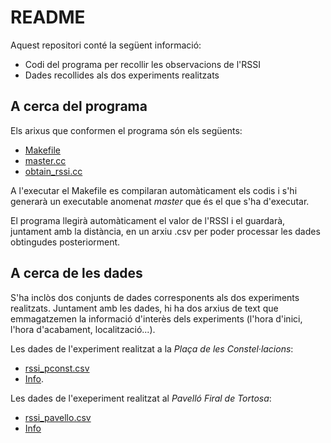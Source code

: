 # README #

Aquest repositori conté la següent informació:
* Codi del programa per recollir les observacions de l'RSSI
* Dades recollides als dos experiments realitzats

## A cerca del programa ##

Els arixus que conformen el programa són els següents:
* [Makefile](https://github.com/dylanbautista/WiFi/blob/main/Makefile)
* [master.cc](https://github.com/dylanbautista/WiFi/blob/main/master.cc)
* [obtain_rssi.cc](https://github.com/dylanbautista/WiFi/blob/main/obtain_rssi.cc)

A l'executar el Makefile es compilaran automàticament els codis i s'hi generarà un executable anomenat _master_ que és el que s'ha
d'executar.

El programa llegirà automàticament el valor de l'RSSI i el guardarà, juntament amb la distància, en un arxiu .csv per poder processar
les dades obtingudes posteriorment.

## A cerca de les dades ##

S'ha inclòs dos conjunts de dades corresponents als dos experiments realitzats. Juntament amb les dades, hi ha dos arxius de text
que emmagatzemen la informació d'interès dels experiments (l'hora d'inici, l'hora d'acabament, localització...).

Les dades de l'experiment realitzat a la _Plaça de les Constel·lacions_:
* [rssi_pconst.csv](https://github.com/dylanbautista/WiFi/blob/main/rssi_pconst.csv)
* [Info](https://github.com/dylanbautista/WiFi/blob/main/info_exp_pconst.txt).

Les dades de l'exeperiment realitzat al _Pavelló Firal de Tortosa_:
* [rssi_pavello.csv](https://github.com/dylanbautista/WiFi/blob/main/rssi_pavello.csv)
* [Info](https://github.com/dylanbautista/WiFi/blob/main/info_exp_pavello.txt)




